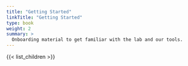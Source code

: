 ```yaml
---
title: "Getting Started"
linkTitle: "Getting Started"
type: book
weight: 2
summary: >
  Onboarding material to get familiar with the lab and our tools.
---
```


{{< list_children >}}